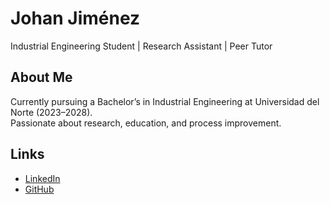# Johan Jiménez
Industrial Engineering Student | Research Assistant | Peer Tutor

## About Me
Currently pursuing a Bachelor’s in Industrial Engineering at Universidad del Norte (2023–2028).  
Passionate about research, education, and process improvement.

## Links
- [LinkedIn](https://www.linkedin.com/in/johan-jim%C3%A9nez-067257374/)
- [GitHub](https://github.com/tuusuario](https://github.com/StudentJohanD))
